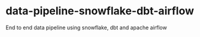 # data-pipeline-snowflake-dbt-airflow
End to end data pipeline using snowflake, dbt and apache airflow
